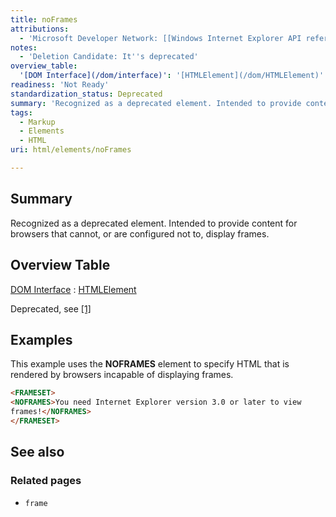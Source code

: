 ```yaml
---
title: noFrames
attributions:
  - 'Microsoft Developer Network: [[Windows Internet Explorer API reference](http://msdn.microsoft.com/en-us/library/ie/hh828809%28v=vs.85%29.aspx) Article]'
notes:
  - 'Deletion Candidate: It''s deprecated'
overview_table:
  '[DOM Interface](/dom/interface)': '[HTMLElement](/dom/HTMLElement)'
readiness: 'Not Ready'
standardization_status: Deprecated
summary: 'Recognized as a deprecated element. Intended to provide content for browsers that cannot, or are configured not to, display frames.'
tags:
  - Markup
  - Elements
  - HTML
uri: html/elements/noFrames

---
```

## Summary

Recognized as a deprecated element. Intended to provide content for browsers that cannot, or are configured not to, display frames.

## Overview Table

[DOM Interface](/dom/interface)
:   [HTMLElement](/dom/HTMLElement)

Deprecated, see [[1]](http://www.w3.org/TR/html5/obsolete.html#non-conforming-features)

## Examples

This example uses the **NOFRAMES** element to specify HTML that is rendered by browsers incapable of displaying frames.

``` html
<FRAMESET>
<NOFRAMES>You need Internet Explorer version 3.0 or later to view
frames!</NOFRAMES>
</FRAMESET>
```

## See also

### Related pages

-   `frame`
